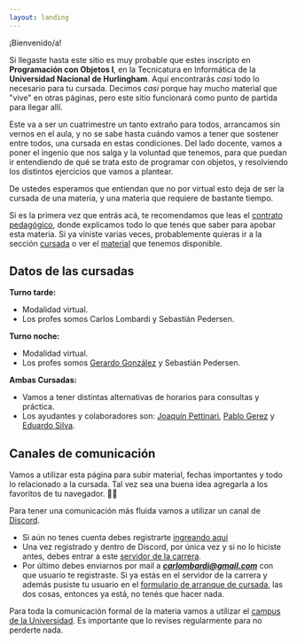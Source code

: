 ```yaml
---
layout: landing
---
```


¡Bienvenido/a!

Si llegaste hasta este sitio es muy probable que estes inscripto en **Programación con Objetos I**, en la Tecnicatura en Informática de la **Universidad Nacional de Hurlingham**. Aquí encontrarás _casi_ todo lo necesario para tu cursada. Decimos _casi_ porque hay mucho material que "vive" en otras páginas, pero este sitio funcionará como punto de partida para llegar allí.

Este va a ser un cuatrimestre un tanto extraño para todos, arrancamos sin vernos en el aula, y no se sabe hasta cuándo vamos a tener que sostener entre todos, una cursada en estas condiciones.
Del lado docente, vamos a poner el ingenio que nos salga y la voluntad que tenemos, para que puedan ir entendiendo de qué se trata esto de programar con objetos, y resolviendo los distintos ejercicios que vamos a plantear. 

De ustedes esperamos que entiendan que no por virtual esto deja de ser la cursada de una materia, y una materia que requiere de bastante tiempo.


Si es la primera vez que entrás acá, te recomendamos que leas el [contrato pedagógico](/contrato-pedagogico), donde explicamos todo lo que tenés que saber para apobar esta materia. Si ya viniste varias veces, probablemente quieras ir a la sección [cursada](/cursada) o ver el [material](/material) que tenemos disponible.

## Datos de las cursadas

**Turno tarde:**
* Modalidad virtual.
* Los profes somos Carlos Lombardi y Sebastián Pedersen.

**Turno noche:**
* Modalidad virtual.
* Los profes somos [Gerardo González](https://youtu.be/Mz30L5TGsfY) y Sebastián Pedersen.

**Ambas Cursadas:**
* Vamos a tener distintas alternativas de horarios para consultas y práctica.
* Los ayudantes y colaboradores son: [Joaquín Pettinari](https://youtu.be/wdx8u8kYviI), [Pablo Gerez](https://youtu.be/eoKzShB9dqo) y [Eduardo Silva](https://youtu.be/B29n7TmXOKA).

## Canales de comunicación

Vamos a utilizar esta página para subir material, fechas importantes y todo lo relacionado a la cursada. Tal vez sea una buena idea agregarla a los favoritos de tu navegador. :link::globe_with_meridians:

Para tener una comunicación más fluida vamos a utilizar un canal de [Discord](https://www.discordapp.com).
* Si aún no tenes cuenta debes registrarte [ingreando aquí](https://www.discordapp.com)
* Una vez registrado y dentro de Discord, por única vez y si no lo hiciste antes, debes entrar a este  [servidor de la carrera](https://discord.gg/2mCuDPN).
* Por último debes enviarnos por mail a _**carlombardi@gmail.com**_ con que usuario te registraste. Si ya estás en el servidor de la carrera y además pusiste tu usuario en el [formulario de arranque de cursada](https://forms.gle/3DTndXd4sbaYeMd48 ), las dos cosas, entonces ya está, no tenés que hacer nada.

Para toda la comunicación formal de la materia vamos a utilizar el [campus de la Universidad](http://campus.unahur.edu.ar/). Es importante que lo revises regularmente para no perderte nada.


